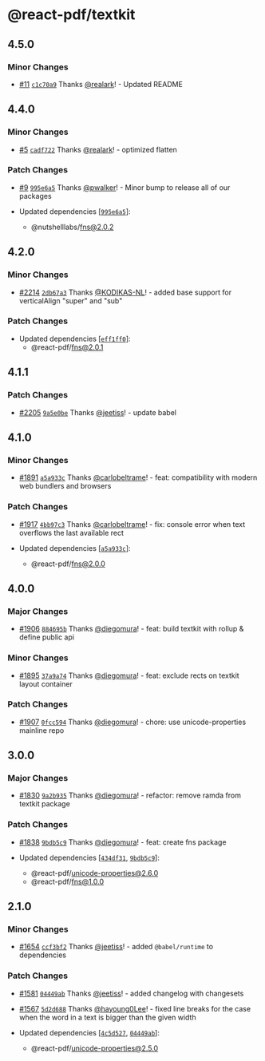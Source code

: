 # @react-pdf/textkit

## 4.5.0

### Minor Changes

- [#11](https://github.com/nutshelllabs/react-pdf/pull/11) [`c1c70a9`](https://github.com/nutshelllabs/react-pdf/commit/c1c70a96cb5af64857bf00c0d317f54d9b422fa3) Thanks [@realark](https://github.com/realark)! - Updated README

## 4.4.0

### Minor Changes

- [#5](https://github.com/nutshelllabs/react-pdf/pull/5) [`cadf722`](https://github.com/nutshelllabs/react-pdf/commit/cadf722b5275fd7981b49682b2eb353798772d6e) Thanks [@realark](https://github.com/realark)! - optimized flatten

### Patch Changes

- [#9](https://github.com/nutshelllabs/react-pdf/pull/9) [`995e6a5`](https://github.com/nutshelllabs/react-pdf/commit/995e6a5ea74e105448cd4683745ea272646402b7) Thanks [@pwalker](https://github.com/pwalker)! - Minor bump to release all of our packages

- Updated dependencies [[`995e6a5`](https://github.com/nutshelllabs/react-pdf/commit/995e6a5ea74e105448cd4683745ea272646402b7)]:
  - @nutshelllabs/fns@2.0.2

## 4.2.0

### Minor Changes

- [#2214](https://github.com/diegomura/react-pdf/pull/2214) [`2db67a3`](https://github.com/diegomura/react-pdf/commit/2db67a38b9be98b7816a2b5aa4733446b95e3724) Thanks [@KODIKAS-NL](https://github.com/KODIKAS-NL)! - added base support for verticalAlign "super" and "sub"

### Patch Changes

- Updated dependencies [[`eff1ff0`](https://github.com/diegomura/react-pdf/commit/eff1ff0fefcd710994e4654904ef55843af76a17)]:
  - @react-pdf/fns@2.0.1

## 4.1.1

### Patch Changes

- [#2205](https://github.com/diegomura/react-pdf/pull/2205) [`9a5e0be`](https://github.com/diegomura/react-pdf/commit/9a5e0befb89756db07ce053192a136df9d4ba905) Thanks [@jeetiss](https://github.com/jeetiss)! - update babel

## 4.1.0

### Minor Changes

- [#1891](https://github.com/diegomura/react-pdf/pull/1891) [`a5a933c`](https://github.com/diegomura/react-pdf/commit/a5a933c9733e4c77338ef76a2b3545b84a646a81) Thanks [@carlobeltrame](https://github.com/carlobeltrame)! - feat: compatibility with modern web bundlers and browsers

### Patch Changes

- [#1917](https://github.com/diegomura/react-pdf/pull/1917) [`4bb97c3`](https://github.com/diegomura/react-pdf/commit/4bb97c3b92e82d7d7be2698c770f42560c6fcab6) Thanks [@carlobeltrame](https://github.com/carlobeltrame)! - fix: console error when text overflows the last available rect

- Updated dependencies [[`a5a933c`](https://github.com/diegomura/react-pdf/commit/a5a933c9733e4c77338ef76a2b3545b84a646a81)]:
  - @react-pdf/fns@2.0.0

## 4.0.0

### Major Changes

- [#1906](https://github.com/diegomura/react-pdf/pull/1906) [`884695b`](https://github.com/diegomura/react-pdf/commit/884695b44feb974f155c83e0714e8e939b4f641b) Thanks [@diegomura](https://github.com/diegomura)! - feat: build textkit with rollup & define public api

### Minor Changes

- [#1895](https://github.com/diegomura/react-pdf/pull/1895) [`37a9a74`](https://github.com/diegomura/react-pdf/commit/37a9a747f7677fa05e3ddf5669c0379aa65c1e39) Thanks [@diegomura](https://github.com/diegomura)! - feat: exclude rects on textkit layout container

### Patch Changes

- [#1907](https://github.com/diegomura/react-pdf/pull/1907) [`0fcc594`](https://github.com/diegomura/react-pdf/commit/0fcc594310d5af30ca1e752b3efc7a047e813dcb) Thanks [@diegomura](https://github.com/diegomura)! - chore: use unicode-properties mainline repo

## 3.0.0

### Major Changes

- [#1830](https://github.com/diegomura/react-pdf/pull/1830) [`9a2b935`](https://github.com/diegomura/react-pdf/commit/9a2b935cfe173f80425ed87d9f474da271c050d2) Thanks [@diegomura](https://github.com/diegomura)! - refactor: remove ramda from textkit package

### Patch Changes

- [#1838](https://github.com/diegomura/react-pdf/pull/1838) [`9bdb5c9`](https://github.com/diegomura/react-pdf/commit/9bdb5c934a822340754cd4c892d399f91f6218de) Thanks [@diegomura](https://github.com/diegomura)! - feat: create fns package

- Updated dependencies [[`434df31`](https://github.com/diegomura/react-pdf/commit/434df317a92ae5b51ee7b23a9f6500de0b6aa4aa), [`9bdb5c9`](https://github.com/diegomura/react-pdf/commit/9bdb5c934a822340754cd4c892d399f91f6218de)]:
  - @react-pdf/unicode-properties@2.6.0
  - @react-pdf/fns@1.0.0

## 2.1.0

### Minor Changes

- [#1654](https://github.com/diegomura/react-pdf/pull/1654) [`ccf3bf2`](https://github.com/diegomura/react-pdf/commit/ccf3bf22867a9bd49668cdd3543ec32492a40e4b) Thanks [@jeetiss](https://github.com/jeetiss)! - added `@babel/runtime` to dependencies

### Patch Changes

- [#1581](https://github.com/diegomura/react-pdf/pull/1581) [`04449ab`](https://github.com/diegomura/react-pdf/commit/04449ab352db0cca2155024dd3e8c690e42193ca) Thanks [@jeetiss](https://github.com/jeetiss)! - added changelog with changesets

* [#1567](https://github.com/diegomura/react-pdf/pull/1567) [`5d2d688`](https://github.com/diegomura/react-pdf/commit/5d2d688e18c830bb96c6e08446437d29f9f9c65f) Thanks [@hayoung0Lee](https://github.com/hayoung0Lee)! - fixed line breaks for the case when the word in a text is bigger than the given width

* Updated dependencies [[`4c5d527`](https://github.com/diegomura/react-pdf/commit/4c5d52721d29d843f1d09c3fd74370832429f70e), [`04449ab`](https://github.com/diegomura/react-pdf/commit/04449ab352db0cca2155024dd3e8c690e42193ca)]:
  - @react-pdf/unicode-properties@2.5.0
